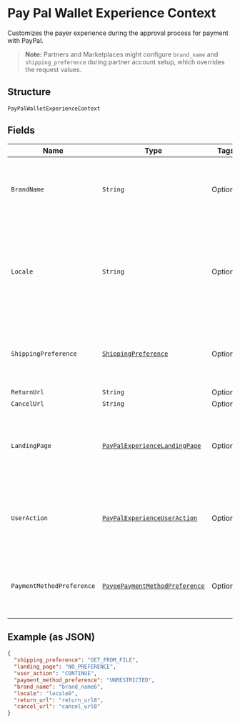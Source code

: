 
# Pay Pal Wallet Experience Context

Customizes the payer experience during the approval process for payment with PayPal.<blockquote><strong>Note:</strong> Partners and Marketplaces might configure <code>brand_name</code> and <code>shipping_preference</code> during partner account setup, which overrides the request values.</blockquote>

## Structure

`PayPalWalletExperienceContext`

## Fields

| Name | Type | Tags | Description | Getter | Setter |
|  --- | --- | --- | --- | --- | --- |
| `BrandName` | `String` | Optional | The label that overrides the business name in the PayPal account on the PayPal site. The pattern is defined by an external party and supports Unicode.<br><br>**Constraints**: *Minimum Length*: `1`, *Maximum Length*: `127`, *Pattern*: `^.*$` | String getBrandName() | setBrandName(String brandName) |
| `Locale` | `String` | Optional | The [language tag](https://tools.ietf.org/html/bcp47#section-2) for the language in which to localize the error-related strings, such as messages, issues, and suggested actions. The tag is made up of the [ISO 639-2 language code](https://www.loc.gov/standards/iso639-2/php/code_list.php), the optional [ISO-15924 script tag](https://www.unicode.org/iso15924/codelists.html), and the [ISO-3166 alpha-2 country code](/api/rest/reference/country-codes/) or [M49 region code](https://unstats.un.org/unsd/methodology/m49/).<br><br>**Constraints**: *Minimum Length*: `2`, *Maximum Length*: `10`, *Pattern*: `^[a-z]{2}(?:-[A-Z][a-z]{3})?(?:-(?:[A-Z]{2}\|[0-9]{3}))?$` | String getLocale() | setLocale(String locale) |
| `ShippingPreference` | [`ShippingPreference`](../../doc/models/shipping-preference.md) | Optional | The location from which the shipping address is derived.<br><br>**Default**: `ShippingPreference.GET_FROM_FILE`<br><br>**Constraints**: *Minimum Length*: `1`, *Maximum Length*: `24`, *Pattern*: `^[A-Z_]+$` | ShippingPreference getShippingPreference() | setShippingPreference(ShippingPreference shippingPreference) |
| `ReturnUrl` | `String` | Optional | Describes the URL. | String getReturnUrl() | setReturnUrl(String returnUrl) |
| `CancelUrl` | `String` | Optional | Describes the URL. | String getCancelUrl() | setCancelUrl(String cancelUrl) |
| `LandingPage` | [`PayPalExperienceLandingPage`](../../doc/models/pay-pal-experience-landing-page.md) | Optional | The type of landing page to show on the PayPal site for customer checkout.<br><br>**Default**: `PayPalExperienceLandingPage.NO_PREFERENCE`<br><br>**Constraints**: *Minimum Length*: `1`, *Maximum Length*: `13`, *Pattern*: `^[0-9A-Z_]+$` | PayPalExperienceLandingPage getLandingPage() | setLandingPage(PayPalExperienceLandingPage landingPage) |
| `UserAction` | [`PayPalExperienceUserAction`](../../doc/models/pay-pal-experience-user-action.md) | Optional | Configures a <strong>Continue</strong> or <strong>Pay Now</strong> checkout flow.<br><br>**Default**: `PayPalExperienceUserAction.CONTINUE`<br><br>**Constraints**: *Minimum Length*: `1`, *Maximum Length*: `8`, *Pattern*: `^[0-9A-Z_]+$` | PayPalExperienceUserAction getUserAction() | setUserAction(PayPalExperienceUserAction userAction) |
| `PaymentMethodPreference` | [`PayeePaymentMethodPreference`](../../doc/models/payee-payment-method-preference.md) | Optional | The merchant-preferred payment methods.<br><br>**Default**: `PayeePaymentMethodPreference.UNRESTRICTED`<br><br>**Constraints**: *Minimum Length*: `1`, *Maximum Length*: `255`, *Pattern*: `^[0-9A-Z_]+$` | PayeePaymentMethodPreference getPaymentMethodPreference() | setPaymentMethodPreference(PayeePaymentMethodPreference paymentMethodPreference) |

## Example (as JSON)

```json
{
  "shipping_preference": "GET_FROM_FILE",
  "landing_page": "NO_PREFERENCE",
  "user_action": "CONTINUE",
  "payment_method_preference": "UNRESTRICTED",
  "brand_name": "brand_name6",
  "locale": "locale0",
  "return_url": "return_url8",
  "cancel_url": "cancel_url0"
}
```

